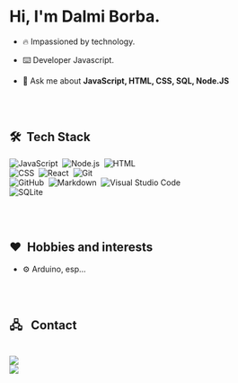 <h1 align="left">Hi, I'm Dalmi Borba.</h1>

- 🔥 Impassioned by technology.
- ⌨️ Developer Javascript.

- 💬 Ask me about **JavaScript, HTML, CSS, SQL, Node.JS**

<br><br>

## 🛠 &nbsp;Tech Stack

![JavaScript](https://img.shields.io/badge/-JavaScript-05122A?style=flat&logo=javascript)&nbsp;
![Node.js](https://img.shields.io/badge/-Node.js-05122A?style=flat&logo=node.js)&nbsp;
![HTML](https://img.shields.io/badge/-HTML-05122A?style=flat&logo=HTML5)&nbsp;
<br>
![CSS](https://img.shields.io/badge/-CSS-05122A?style=flat&logo=CSS3&logoColor=1572B6)&nbsp;
![React](https://img.shields.io/badge/-React-05122A?style=flat&logo=react)&nbsp;
![Git](https://img.shields.io/badge/-Git-05122A?style=flat&logo=git)&nbsp;
<br>
![GitHub](https://img.shields.io/badge/-GitHub-05122A?style=flat&logo=github)&nbsp;
![Markdown](https://img.shields.io/badge/-Markdown-05122A?style=flat&logo=markdown)&nbsp;
![Visual Studio Code](https://img.shields.io/badge/-Visual%20Studio%20Code-05122A?style=flat&logo=visual-studio-code&logoColor=007ACC)&nbsp;
<br>
![SQLite](https://img.shields.io/badge/-SQLite-05122A?style=flat&logo=sqlite)&nbsp;

<br><br>

## ❤️ &nbsp;Hobbies and interests

- ⚙️ Arduino, esp...

<br><br>

## 🖧 &nbsp; Contact
<br>
 <a href="www.linkedin.com/in/dalmiborbadeveloper" target="_blank" rel="noopener noreferrer">
    <img src="https://img.shields.io/badge/LinkedIn-0077B5?style=for-the-badge&logo=linkedin&logoColor=white" target="_blank" rel="noopener noreferrer">
  </a>
<br>
   <a href="https://www.instagram.com/dalmiborba?r=nametag" target="_blank" rel="noopener noreferrer">
     <img src="https://img.shields.io/badge/Instagram-E4405F?style=for-the-badge&logo=instagram&logoColor=white" target="_blank" rel="noopener noreferrer"/> 
  </a>



